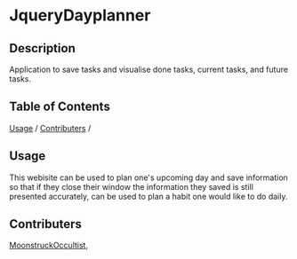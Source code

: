 # JqueryDayplanner 

## Description
Application to save tasks and visualise done tasks, current tasks, and future tasks.

## Table of Contents
[Usage](#usage) /
[Contributers](#contributers) /

## Usage
This webisite can be used to plan one's upcoming day and save information so that if they close their window the information they saved is still presented accurately, can be used to plan a habit one would like to do daily.

## Contributers
[MoonstruckOccultist](https://github.com/MoonstruckOccultist), 